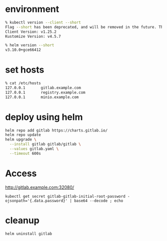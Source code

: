 # environment

```zsh
% kubectl version --client --short
Flag --short has been deprecated, and will be removed in the future. The --short output will become the default.
Client Version: v1.25.2
Kustomize Version: v4.5.7

% helm version --short                          
v3.10.0+gce66412
```

# set hosts
```bash
% cat /etc/hosts
127.0.0.1       gitlab.example.com
127.0.0.1       registry.example.com
127.0.0.1       minio.example.com
```

# deploy using helm

```zsh
helm repo add gitlab https://charts.gitlab.io/
helm repo update
helm upgrade \
  --install gitlab gitlab/gitlab \
  --values gitlab.yaml \
  --timeout 600s
```

# Access

http://gitlab.example.com:32080/

```
kubectl get secret gitlab-gitlab-initial-root-password -ojsonpath='{.data.password}' | base64 --decode ; echo
```

# cleanup

```zsh
helm uninstall gitlab
```